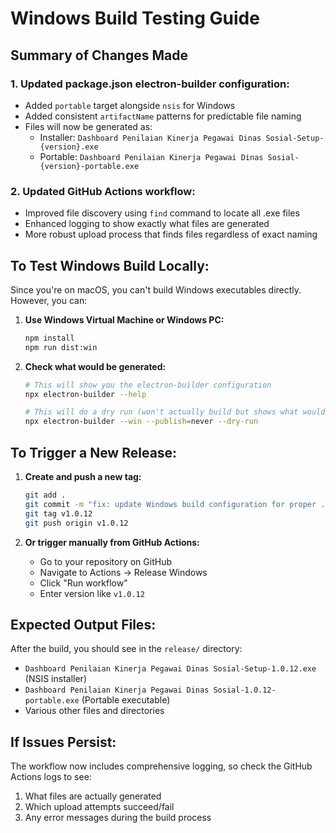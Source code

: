# Windows Build Testing Guide

## Summary of Changes Made

### 1. Updated package.json electron-builder configuration:
- Added `portable` target alongside `nsis` for Windows
- Added consistent `artifactName` patterns for predictable file naming
- Files will now be generated as:
  - Installer: `Dashboard Penilaian Kinerja Pegawai Dinas Sosial-Setup-{version}.exe`
  - Portable: `Dashboard Penilaian Kinerja Pegawai Dinas Sosial-{version}-portable.exe`

### 2. Updated GitHub Actions workflow:
- Improved file discovery using `find` command to locate all .exe files
- Enhanced logging to show exactly what files are generated
- More robust upload process that finds files regardless of exact naming

## To Test Windows Build Locally:

Since you're on macOS, you can't build Windows executables directly. However, you can:

1. **Use Windows Virtual Machine or Windows PC:**
   ```bash
   npm install
   npm run dist:win
   ```

2. **Check what would be generated:**
   ```bash
   # This will show you the electron-builder configuration
   npx electron-builder --help
   
   # This will do a dry run (won't actually build but shows what would happen)
   npx electron-builder --win --publish=never --dry-run
   ```

## To Trigger a New Release:

1. **Create and push a new tag:**
   ```bash
   git add .
   git commit -m "fix: update Windows build configuration for proper .exe generation"
   git tag v1.0.12
   git push origin v1.0.12
   ```

2. **Or trigger manually from GitHub Actions:**
   - Go to your repository on GitHub
   - Navigate to Actions → Release Windows
   - Click "Run workflow"
   - Enter version like `v1.0.12`

## Expected Output Files:

After the build, you should see in the `release/` directory:
- `Dashboard Penilaian Kinerja Pegawai Dinas Sosial-Setup-1.0.12.exe` (NSIS installer)
- `Dashboard Penilaian Kinerja Pegawai Dinas Sosial-1.0.12-portable.exe` (Portable executable)
- Various other files and directories

## If Issues Persist:

The workflow now includes comprehensive logging, so check the GitHub Actions logs to see:
1. What files are actually generated
2. Which upload attempts succeed/fail
3. Any error messages during the build process